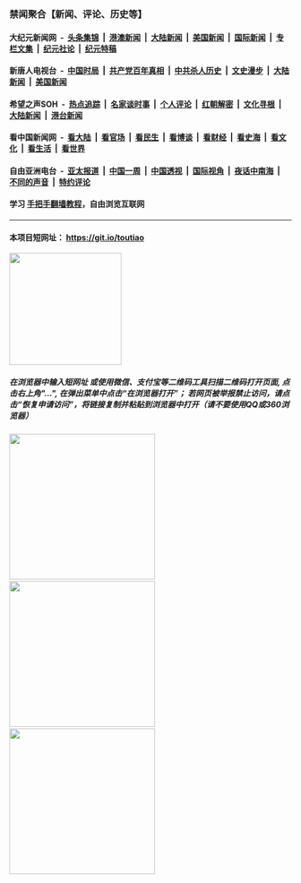 ### 禁闻聚合【新闻、评论、历史等】

#### 大纪元新闻网 &nbsp;-&nbsp; [头条集锦](indexes/E头条集锦.md?t=03120431) &nbsp;|&nbsp; [港澳新闻](indexes/E港澳新闻.md?t=03120431)  &nbsp;|&nbsp; [大陆新闻](indexes/E大陆新闻.md?t=03120431) &nbsp;|&nbsp; [美国新闻](indexes/E美国新闻.md?t=03120431) &nbsp;|&nbsp; [国际新闻](indexes/E国际新闻.md?t=03120431) &nbsp;|&nbsp; [专栏文集](indexes/E专栏文集.md?t=03120431) &nbsp;|&nbsp; [纪元社论](indexes/E纪元社论.md?t=03120431) &nbsp;|&nbsp; [纪元特稿](indexes/E纪元特稿.md?t=03120431) 

#### 新唐人电视台 &nbsp;-&nbsp; [中国时局](indexes/N中国时局.md?t=03120431) &nbsp;|&nbsp; [共产党百年真相](indexes/N共产党百年真相.md?t=03120431) &nbsp;|&nbsp; [中共杀人历史](indexes/N中共杀人历史.md?t=03120431) &nbsp;|&nbsp; [文史漫步](indexes/N文史漫步.md?t=03120431) &nbsp;|&nbsp; [大陆新闻](indexes/N大陆新闻.md?t=03120431) &nbsp;|&nbsp; [美国新闻](indexes/N美国新闻.md?t=03120431)

#### 希望之声SOH &nbsp;-&nbsp; [热点追踪](indexes/H热点追踪.md?t=03120431) &nbsp;|&nbsp; [名家谈时事](indexes/H名家谈时事.md?t=03120431) &nbsp;|&nbsp; [个人评论](indexes/H个人评论.md?t=03120431)  &nbsp;|&nbsp; [红朝解密](indexes/H红朝解密.md?t=03120431) &nbsp;|&nbsp; [文化寻根](indexes/H文化寻根.md?t=03120431) &nbsp;|&nbsp; [大陆新闻](indexes/H大陆新闻.md?t=03120431) &nbsp;|&nbsp; [港台新闻](indexes/H港台新闻.md?t=03120431)

#### 看中国新闻网 &nbsp;-&nbsp; [看大陆](indexes/S看大陆.md?t=03120431) &nbsp;|&nbsp; [看官场](indexes/S看官场.md?t=03120431) &nbsp;|&nbsp; [看民生](indexes/S看民生.md?t=03120431)  &nbsp;|&nbsp; [看博谈](indexes/S看博谈.md?t=03120431) &nbsp;|&nbsp; [看财经](indexes/S看财经.md?t=03120431) &nbsp;|&nbsp; [看史海](indexes/S看史海.md?t=03120431) &nbsp;|&nbsp; [看文化](indexes/S看文化.md?t=03120431) &nbsp;|&nbsp; [看生活](indexes/S看生活.md?t=03120431) &nbsp;|&nbsp; [看世界](indexes/S看世界.md?t=03120431)

#### 自由亚洲电台 &nbsp;-&nbsp; [亚太报道](indexes/R亚太报道.md?t=03120431) &nbsp;|&nbsp; [中国一周](indexes/R中国一周.md?t=03120431) &nbsp;|&nbsp; [中国透视](indexes/R中国透视.md?t=03120431)  &nbsp;|&nbsp; [国际视角](indexes/R国际视角.md?t=03120431) &nbsp;|&nbsp; [夜话中南海](indexes/R夜话中南海.md?t=03120431) &nbsp;|&nbsp; [不同的声音](indexes/R不同的声音.md?t=03120431) &nbsp;|&nbsp; [特约评论](indexes/R特约评论.md?t=03120431)

#### 学习 [手把手翻墙教程](https://github.com/gfw-breaker/guides/wiki)，自由浏览互联网

----

#### 本项目短网址： https://git.io/toutiao
<img src="https://raw.githubusercontent.com/gfw-breaker/banned-news/master/scripts/img/qr.png" width="200px"/>  

##### 在浏览器中输入短网址 或使用微信、支付宝等二维码工具扫描二维码打开页面, 点击右上角"...", 在弹出菜单中点击“在浏览器打开”； 若网页被举报禁止访问，请点击“恢复申请访问”，将链接复制并粘贴到浏览器中打开（请不要使用QQ或360浏览器）

<img src="https://raw.githubusercontent.com/gfw-breaker/banned-news/master/scripts/img/1.png" width="260px"/> &nbsp; <img src="https://raw.githubusercontent.com/gfw-breaker/banned-news/master/scripts/img/2.png" width="260px"/> &nbsp; <img src="https://raw.githubusercontent.com/gfw-breaker/banned-news/master/scripts/img/3.png" width="260px"/>
